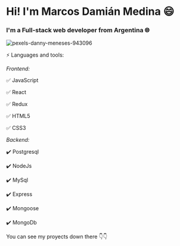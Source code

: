 # Hi! I'm Marcos Damián Medina 😄
### I'm a Full-stack web developer from Argentina 🌐

![pexels-danny-meneses-943096](https://user-images.githubusercontent.com/86478321/179819540-841ffa8e-aab7-479f-a102-5b04f3b0b41e.jpg)

⚡ Languages and tools:

*Frontend:* 

✅ JavaScript

✅ React

✅ Redux

✅ HTML5

✅ CSS3

*Backend:* 

✔️ Postgresql

✔️ NodeJs

✔️ MySql

✔️ Express

✔️ Mongoose

✔️ MongoDb

You can see my proyects down there 👇👇

